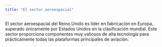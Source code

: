 ```yaml
---
title: "El sector aeroespacial"
---
```


El sector aeroespacial del Reino Unido es líder en fabricación en Europa, superado únicamente por Estados Unidos en la clasificación mundial. Este sector proporciona componentes muy valiosos de alta tecnología para prácticamente todas las plataformas principales de aviación.